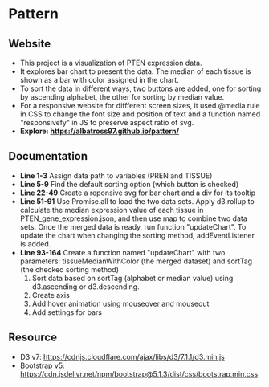 # Pattern
## Website
* This project is a visualization of PTEN expression data. 
* It explores bar chart to present the data. The median of each tissue is shown as a bar with color assigned in the chart. 
* To sort the data in different ways, two buttons are added, one for sorting by ascending alphabet, the other for sorting by median value.
* For a responsive website for diffferent screen sizes, it used @media rule in CSS to change the font size and position of text and a function named "responsivefy" in JS to preserve aspect ratio of svg.  
* **Explore: https://albatross97.github.io/pattern/**

## Documentation
* **Line 1-3** Assign data path to variables (PREN and TISSUE)
* **Line 5-9** Find the default sorting option (which button is checked)
* **Line 22-49** Create a reponsive svg for bar chart and a div for its tooltip 
* **Line 51-91** Use Promise.all to load the two data sets. Apply d3.rollup to calculate the median expression value of each tissue in PTEN_gene_expression.json, and then use map to combine two data sets. Once the merged data is ready, run function "updateChart". To update the chart when changing the sorting method, addEventListener is added.
* **Line 93-164** Create a function named "updateChart" with two parameters: tissueMedianWithColor (the merged dataset) and sortTag (the checked sorting method)
  1. Sort data based on sortTag (alphabet or median value) using d3.ascending or d3.descending.
  2. Create axis
  3. Add hover animation using mouseover and mouseout
  4. Add settings for bars

## Resource
* D3 v7: https://cdnjs.cloudflare.com/ajax/libs/d3/7.1.1/d3.min.js
* Bootstrap v5: https://cdn.jsdelivr.net/npm/bootstrap@5.1.3/dist/css/bootstrap.min.css
